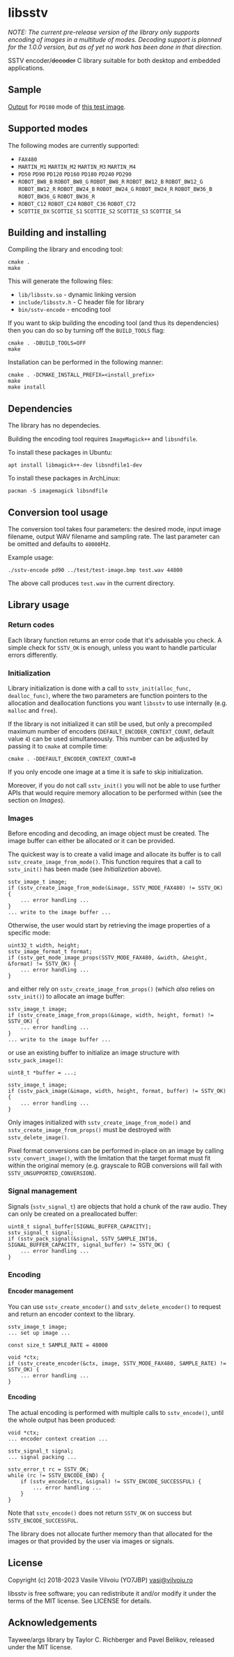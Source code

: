 # libsstv

*NOTE: The current pre-release version of the library only supports encoding of images in a multitude of modes. Decoding support is planned for the 1.0.0 version, but as of yet no work has been done in that direction.*

SSTV encoder/~~decoder~~ C library suitable for both desktop and embedded applications.

## Sample

[Output](/test/test-image.wav) for `PD180` mode of [this test image](/test/test-image.bmp).

## Supported modes

The following modes are currently supported:

* `FAX480`
* `MARTIN_M1` `MARTIN_M2` `MARTIN_M3` `MARTIN_M4`
* `PD50` `PD90` `PD120` `PD160` `PD180` `PD240` `PD290`
* `ROBOT_BW8_B` `ROBOT_BW8_G` `ROBOT_BW8_R` `ROBOT_BW12_B` `ROBOT_BW12_G` `ROBOT_BW12_R` `ROBOT_BW24_B` `ROBOT_BW24_G` `ROBOT_BW24_R` `ROBOT_BW36_B` `ROBOT_BW36_G` `ROBOT_BW36_R`
* `ROBOT_C12` `ROBOT_C24` `ROBOT_C36` `ROBOT_C72`
* `SCOTTIE_DX` `SCOTTIE_S1` `SCOTTIE_S2` `SCOTTIE_S3` `SCOTTIE_S4`

## Building and installing

Compiling the library and encoding tool:

```
cmake .
make
```

This will generate the following files:
- `lib/libsstv.so` - dynamic linking version
- `include/libsstv.h` - C header file for library
- `bin/sstv-encode` - encoding tool

If you want to skip building the encoding tool (and thus its dependencies) then you can do so by turning off the `BUILD_TOOLS` flag:
```
cmake . -DBUILD_TOOLS=OFF
make
```

Installation can be performed in the following manner:
```
cmake . -DCMAKE_INSTALL_PREFIX=<install_prefix>
make
make install
```

## Dependencies

The library has no dependecies.

Building the encoding tool requires `ImageMagick++` and `libsndfile`.

To install these packages in Ubuntu:
```
apt install libmagick++-dev libsndfile1-dev
```

To install these packages in ArchLinux:
```
pacman -S imagemagick libsndfile
```

## Conversion tool usage

The conversion tool takes four parameters: the desired mode, input image filename, output WAV filename and sampling rate. The last parameter can be omitted and defaults to `48000`Hz.

Example usage:
```
./sstv-encode pd90 ../test/test-image.bmp test.wav 44800
```

The above call produces `test.wav` in the current directory.

## Library usage

### Return codes

Each library function returns an error code that it's advisable you check. A simple check for `SSTV_OK` is enough, unless you want to handle particular errors differently.

### Initialization

Library initialization is done with a call to `sstv_init(alloc_func, dealloc_func)`, where the two parameters are function pointers to the allocation and deallocation functions you want `libsstv` to use internally (e.g. `malloc` and `free`).

If the library is not initialized it can still be used, but only a precompiled maximum number of encoders (`DEFAULT_ENCODER_CONTEXT_COUNT`, default value `4`) can be used simultaneously. This number can be adjusted by passing it to `cmake` at compile time:

```
cmake . -DDEFAULT_ENCODER_CONTEXT_COUNT=8
```

If you only encode one image at a time it is safe to skip initialization.

Moreover, if you do not call `sstv_init()` you will not be able to use further APIs that would require memory allocation to be performed within (see the section on _Images_).

### Images

Before encoding and decoding, an image object must be created. The image buffer can either be allocated or it can be provided.

The quickest way is to create a valid image and allocate its buffer is to call `sstv_create_image_from_mode()`. This function requires that a call to `sstv_init()` has been made (see _Initializetion_ above).

```
sstv_image_t image;
if (sstv_create_image_from_mode(&image, SSTV_MODE_FAX480) != SSTV_OK) {
    ... error handling ...
}
... write to the image buffer ...
```

Otherwise, the user would start by retrieving the image properties of a specific mode:

```
uint32_t width, height;
sstv_image_format_t format;
if (sstv_get_mode_image_props(SSTV_MODE_FAX480, &width, &height, &format) != SSTV_OK) {
    ... error handling ...
}
```

and either rely on `sstv_create_image_from_props()` (which _also_ relies on `sstv_init()`) to allocate an image buffer:

```
sstv_image_t image;
if (sstv_create_image_from_props(&image, width, height, format) != SSTV_OK) {
    ... error handling ...
}
... write to the image buffer ...
```

or use an existing buffer to initialize an image structure with `sstv_pack_image()`:

```
uint8_t *buffer = ...;

sstv_image_t image;
if (sstv_pack_image(&image, width, height, format, buffer) != SSTV_OK) {
    ... error handling ...
}
```

Only images initialized with `sstv_create_image_from_mode()` and `sstv_create_image_from_props()` must be destroyed with `sstv_delete_image()`.

Pixel format conversions can be performed in-place on an image by calling `sstv_convert_image()`, with the limitation that the target format must fit within the original memory (e.g. grayscale to RGB conversions will fail with `SSTV_UNSUPPORTED_CONVERSION`).

### Signal management

Signals (`sstv_signal_t`) are objects that hold a chunk of the raw audio. They can only be created on a preallocated buffer:

```
uint8_t signal_buffer[SIGNAL_BUFFER_CAPACITY];
sstv_signal_t signal;
if (sstv_pack_signal(&signal, SSTV_SAMPLE_INT16, SIGNAL_BUFFER_CAPACITY, signal_buffer) != SSTV_OK) {
    ... error handling ...
}
```

### Encoding

#### Encoder management

You can use `sstv_create_encoder()` and `sstv_delete_encoder()` to request and return an encoder context to the library.

```
sstv_image_t image;
... set up image ...

const size_t SAMPLE_RATE = 48000

void *ctx;
if (sstv_create_encoder(&ctx, image, SSTV_MODE_FAX480, SAMPLE_RATE) != SSTV_OK) {
    ... error handling ...
}
```

#### Encoding

The actual encoding is performed with multiple calls to `sstv_encode()`, until the whole output has been produced:

```
void *ctx;
... encoder context creation ...

sstv_signal_t signal;
... signal packing ...

sstv_error_t rc = SSTV_OK;
while (rc != SSTV_ENCODE_END) {
    if (sstv_encode(ctx, &signal) != SSTV_ENCODE_SUCCESSFUL) {
        ... error handling ...
    }
}
```

Note that `sstv_encode()` does not return `SSTV_OK` on success but `SSTV_ENCODE_SUCCESSFUL`.

The library does not allocate further memory than that allocated for the images or that provided by the user via images or signals.

## License

Copyright (c) 2018-2023 Vasile Vilvoiu (YO7JBP) <vasi@vilvoiu.ro>

libsstv is free software; you can redistribute it and/or modify it under the terms of the MIT license. See LICENSE for details.

## Acknowledgements

Taywee/args library by Taylor C. Richberger and Pavel Belikov, released under the MIT license.
